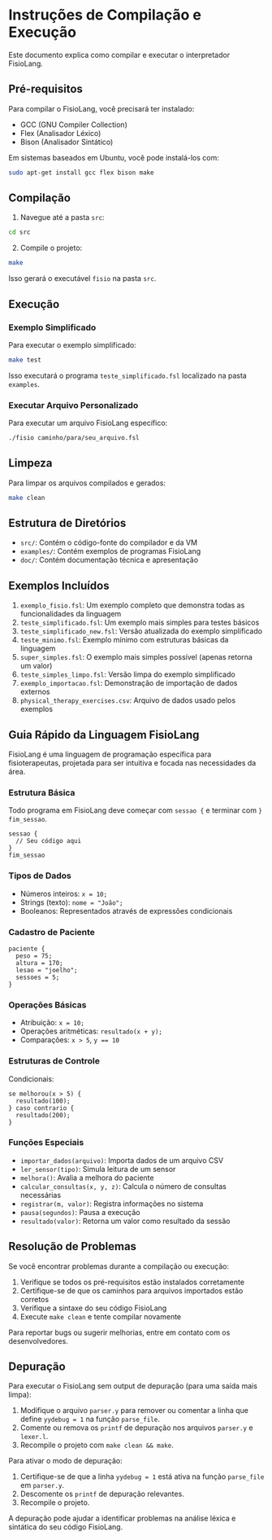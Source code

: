 # Instruções de Compilação e Execução

Este documento explica como compilar e executar o interpretador FisioLang.

## Pré-requisitos

Para compilar o FisioLang, você precisará ter instalado:

- GCC (GNU Compiler Collection)
- Flex (Analisador Léxico)
- Bison (Analisador Sintático)

Em sistemas baseados em Ubuntu, você pode instalá-los com:

```bash
sudo apt-get install gcc flex bison make
```

## Compilação

1. Navegue até a pasta `src`:

```bash
cd src
```

2. Compile o projeto:

```bash
make
```

Isso gerará o executável `fisio` na pasta `src`.

## Execução


### Exemplo Simplificado

Para executar o exemplo simplificado:

```bash
make test
```

Isso executará o programa `teste_simplificado.fsl` localizado na pasta `examples`.

### Executar Arquivo Personalizado

Para executar um arquivo FisioLang específico:

```bash
./fisio caminho/para/seu_arquivo.fsl
```

## Limpeza

Para limpar os arquivos compilados e gerados:

```bash
make clean
```

## Estrutura de Diretórios

- `src/`: Contém o código-fonte do compilador e da VM
- `examples/`: Contém exemplos de programas FisioLang
- `doc/`: Contém documentação técnica e apresentação

## Exemplos Incluídos

1. `exemplo_fisio.fsl`: Um exemplo completo que demonstra todas as funcionalidades da linguagem
2. `teste_simplificado.fsl`: Um exemplo mais simples para testes básicos
3. `teste_simplificado_new.fsl`: Versão atualizada do exemplo simplificado
4. `teste_minimo.fsl`: Exemplo mínimo com estruturas básicas da linguagem
5. `super_simples.fsl`: O exemplo mais simples possível (apenas retorna um valor)
6. `teste_simples_limpo.fsl`: Versão limpa do exemplo simplificado
7. `exemplo_importacao.fsl`: Demonstração de importação de dados externos
8. `physical_therapy_exercises.csv`: Arquivo de dados usado pelos exemplos

## Guia Rápido da Linguagem FisioLang

FisioLang é uma linguagem de programação específica para fisioterapeutas, projetada para ser intuitiva e focada nas necessidades da área.

### Estrutura Básica

Todo programa em FisioLang deve começar com `sessao {` e terminar com `} fim_sessao`.

```
sessao {
  // Seu código aqui
}
fim_sessao
```

### Tipos de Dados

- Números inteiros: `x = 10;`
- Strings (texto): `nome = "João";`
- Booleanos: Representados através de expressões condicionais

### Cadastro de Paciente

```
paciente {
  peso = 75;
  altura = 170;
  lesao = "joelho";
  sessoes = 5;
}
```

### Operações Básicas

- Atribuição: `x = 10;`
- Operações aritméticas: `resultado(x + y);`
- Comparações: `x > 5`, `y == 10`

### Estruturas de Controle

Condicionais:
```
se melhorou(x > 5) {
  resultado(100);
} caso contrario {
  resultado(200);
}
```

### Funções Especiais

- `importar_dados(arquivo)`: Importa dados de um arquivo CSV
- `ler_sensor(tipo)`: Simula leitura de um sensor
- `melhora()`: Avalia a melhora do paciente
- `calcular_consultas(x, y, z)`: Calcula o número de consultas necessárias
- `registrar(m, valor)`: Registra informações no sistema
- `pausa(segundos)`: Pausa a execução
- `resultado(valor)`: Retorna um valor como resultado da sessão

## Resolução de Problemas

Se você encontrar problemas durante a compilação ou execução:

1. Verifique se todos os pré-requisitos estão instalados corretamente
2. Certifique-se de que os caminhos para arquivos importados estão corretos
3. Verifique a sintaxe do seu código FisioLang
4. Execute `make clean` e tente compilar novamente

Para reportar bugs ou sugerir melhorias, entre em contato com os desenvolvedores.

## Depuração

Para executar o FisioLang sem output de depuração (para uma saída mais limpa):

1. Modifique o arquivo `parser.y` para remover ou comentar a linha que define `yydebug = 1` na função `parse_file`.
2. Comente ou remova os `printf` de depuração nos arquivos `parser.y` e `lexer.l`.
3. Recompile o projeto com `make clean && make`.

Para ativar o modo de depuração:

1. Certifique-se de que a linha `yydebug = 1` está ativa na função `parse_file` em `parser.y`.
2. Descomente os `printf` de depuração relevantes.
3. Recompile o projeto.

A depuração pode ajudar a identificar problemas na análise léxica e sintática do seu código FisioLang.
